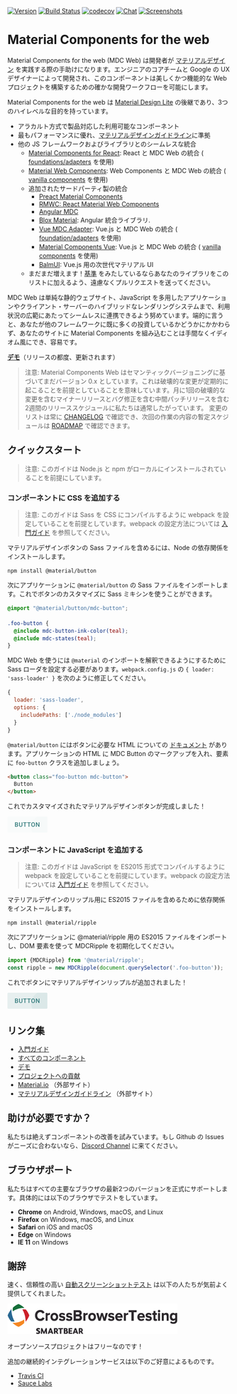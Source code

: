 [![Version](https://img.shields.io/npm/v/material-components-web.svg)](https://www.npmjs.com/package/material-components-web)
[![Build Status](https://travis-ci.com/material-components/material-components-web.svg?branch=master)](https://travis-ci.com/material-components/material-components-web/)
[![codecov](https://codecov.io/gh/material-components/material-components-web/branch/master/graph/badge.svg)](https://codecov.io/gh/material-components/material-components-web)
[![Chat](https://img.shields.io/discord/259087343246508035.svg)](https://discord.gg/material-components)
[![Screenshots](https://us-central1-material-components-web.cloudfunctions.net/screenshot-shield-svg)](https://us-central1-material-components-web.cloudfunctions.net/screenshot-shield-url)

# Material Components for the web

Material Components for the web (MDC Web) は開発者が [マテリアルデザイン](https://www.material.io) を実践する際の手助けになります。エンジニアのコアチームと Google の UX デザイナーによって開発され、このコンポーネントは美しくかつ機能的な Web プロジェクトを構築するための確かな開発ワークフローを可能にします。

Material Components for the web は [Material Design Lite](https://getmdl.io/) の後継であり、3つのハイレベルな目的を持っています。

- アラカルト方式で製品対応した利用可能なコンポーネント
- 最もパフォーマンスに優れ、[マテリアルデザインガイドライン](https://material.io/guidelines)に準拠
- 他の JS フレームワークおよびライブラリとのシームレスな統合
  - [Material Components for React](https://github.com/material-components/material-components-web-react): React と MDC Web の統合 ( [foundations/adapters](./docs/integrating-into-frameworks.md#the-advanced-approach-using-foundations-and-adapters) を使用)
  - [Material Web Components](https://github.com/material-components/material-components-web-components): Web Components と MDC Web の統合 ( [vanilla components](./docs/integrating-into-frameworks.md#the-simple-approach-wrapping-mdc-web-vanilla-components) を使用)
  - 追加されたサードパーティ製の統合
    - [Preact Material Components](https://github.com/prateekbh/preact-material-components)
    - [RMWC: React Material Web Components](https://github.com/jamesmfriedman/rmwc)
    - [Angular MDC](https://github.com/trimox/angular-mdc-web)
    - [Blox Material](https://blox.src.zone/material): Angular 統合ライブラリ.
    - [Vue MDC Adapter](https://github.com/stasson/vue-mdc-adapter): Vue.js と MDC Web の統合 ( [foundation/adapters](./docs/integrating-into-frameworks.md#the-advanced-approach-using-foundations-and-adapters) を使用)
    - [Material Components Vue](https://github.com/matsp/material-components-vue): Vue.js と MDC Web の統合 ( [vanilla components](./docs/integrating-into-frameworks.md#the-simple-approach-wrapping-mdc-web-vanilla-components) を使用)
    - [BalmUI](https://material.balmjs.com/): Vue.js 用の次世代マテリアル UI
  - まだまだ増えます！[基準](docs/integrating-into-frameworks.md) をみたしているならあなたのライブラリをこのリストに加えるよう、遠慮なくプルリクエストを送ってください。

MDC Web は単純な静的ウェブサイト、JavaScript を多用したアプリケーションやクライアント・サーバーのハイブリッドなレンダリングシステムまで、利用状況の広範にあたってシームレスに連携できるよう努めています。端的に言うと、あなたが他のフレームワークに既に多くの投資しているかどうかにかかわらず、あなたのサイトに Material Components を組み込むことは手間なくイディオム風にでき、容易です。

**[デモ](https://material-components.github.io/material-components-web-catalog/)**（リリースの都度、更新されます）

> 注意: Material Components Web はセマンティックバージョニングに基づいてまだバージョン 0.x としています。これは破壊的な変更が定期的に起こることを前提としていることを意味しています。月に1回の破壊的な変更を含むマイナーリリースとバグ修正を含む中間パッチリリースを含む2週間のリリーススケジュールに私たちは通常したがっています。
> 変更のリストは常に [CHANGELOG](./CHANGELOG.md) で確認でき、次回の作業の内容の暫定スケジュールは [ROADMAP](./ROADMAP.md) で確認できます。

## クイックスタート

> 注意: このガイドは Node.js と npm がローカルにインストールされていることを前提にしています。

### コンポーネントに CSS を追加する

> 注意: このガイドは Sass を CSS にコンパイルするように webpack を設定していることを前提としています。webpack の設定方法については [入門ガイド](./docs/getting-started.md) を参照してください。

マテリアルデザインボタンの Sass ファイルを含めるには、Node の依存関係をインストールします。

```
npm install @material/button
```

次にアプリケーションに `@material/button` の Sass ファイルをインポートします。これでボタンのカスタマイズに Sass ミキシンを使うことができます。

```scss
@import "@material/button/mdc-button";

.foo-button {
  @include mdc-button-ink-color(teal);
  @include mdc-states(teal);
}
```

MDC Web を使うには `@material` のインポートを解釈できるようにするために Sass ローダを設定する必要があります。`webpack.config.js` の `{ loader: 'sass-loader' }` を次のように修正してください。

```js
{
  loader: 'sass-loader',
  options: {
    includePaths: ['./node_modules']
  }
}
```

`@material/button` にはボタンに必要な HTML についての [ドキュメント](packages/mdc-button/README.md) があります。アプリケーションの HTML に MDC Button のマークアップを入れ、要素に `foo-button` クラスを追加しましょう。

```html
<button class="foo-button mdc-button">
  Button
</button>
```

これでカスタマイズされたマテリアルデザインボタンが完成しました！

<img src="docs/button.png" alt="Button" width="90" height="36">

### コンポーネントに JavaScript を追加する

> 注意: このガイドは JavaScript を ES2015 形式でコンパイルするように webpack を設定していることを前提にしています。webpack の設定方法については [入門ガイド](./docs/getting-started.md) を参照してください。

マテリアルデザインのリップル用に ES2015 ファイルを含めるために依存関係をインストールします。

```
npm install @material/ripple
```

次にアプリケーションに @material/ripple 用の ES2015 ファイルをインポートし、DOM 要素を使って MDCRipple を初期化してください。

```js
import {MDCRipple} from '@material/ripple';
const ripple = new MDCRipple(document.querySelector('.foo-button'));
```

これでボタンにマテリアルデザインリップルが追加されました！

<img src="docs/button_with_ripple.png" alt="Button with Ripple" width="90" height="36">

## リンク集

- [入門ガイド](docs/getting-started.md)
- [すべてのコンポーネント](packages/)
- [デモ](demos/)
- [プロジェクトへの貢献](CONTRIBUTING.md)
- [Material.io](https://www.material.io) （外部サイト）
- [マテリアルデザインガイドライン](https://material.io/guidelines) （外部サイト）

## 助けが必要ですか？

私たちは絶えずコンポーネントの改善を試みています。もし Github の Issues がニーズに合わないなら、[Discord Channel](https://discord.gg/material-components) に来てください。

## ブラウザポート

私たちはすべての主要なブラウザの最新2つのバージョンを正式にサポートします。具体的には以下のブラウザでテストをしています。

- **Chrome** on Android, Windows, macOS, and Linux
- **Firefox** on Windows, macOS, and Linux
- **Safari** on iOS and macOS
- **Edge** on Windows
- **IE 11** on Windows

## 謝辞

速く、信頼性の高い [自動スクリーンショットテスト](test/screenshot/) は以下の人たちが気前よく提供してくれました。

[![CrossBrowserTesting logo](test/screenshot/static/images/cbt-logo.png)](https://crossbrowsertesting.com/)

オープンソースプロジェクトはフリーなのです！

追加の継続的インテグレーションサービスは以下のご好意によるものです。

- [Travis CI](https://travis-ci.com/)
- [Sauce Labs](https://saucelabs.com/)
